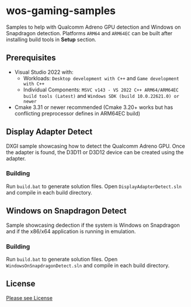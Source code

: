 # wos-gaming-samples
Samples to help with Qualcomm Adreno GPU detection and Windows on Snapdragon detection. Platforms `ARM64` and `ARM64EC` can be built after installing build tools in **Setup** section.

## Prerequisites
* Visual Studio 2022 with:
   * Workloads: `Desktop development with C++` and `Game development with C++`
   * Individual Components: `MSVC v143 - VS 2022 C++ ARM64/ARM64EC build tools (Latest)` and `Windows SDK (build 10.0.22621.0) or newer`
* Cmake 3.31 or newer recommended (Cmake 3.20+ works but has conflicting preprocessor defines in ARM64EC build)

## Display Adapter Detect
DXGI sample showcasing how to detect the Qualcomm Adreno GPU. Once the adapter is found, the D3D11 or D3D12 device can be created using the adapter.

### Building
Run `build.bat` to generate solution files. Open `DisplayAdapterDetect.sln` and compile in each build directory.

## Windows on Snapdragon Detect
Sample showcasing dedection if the system is Windows on Snapdragon and if the x86/x64 application is running in emulation.

### Building
Run `build.bat` to generate solution files. Open `WindowsOnSnapdragonDetect.sln` and compile in each build directory.

## License
[Please see License](LICENSE.txt)

